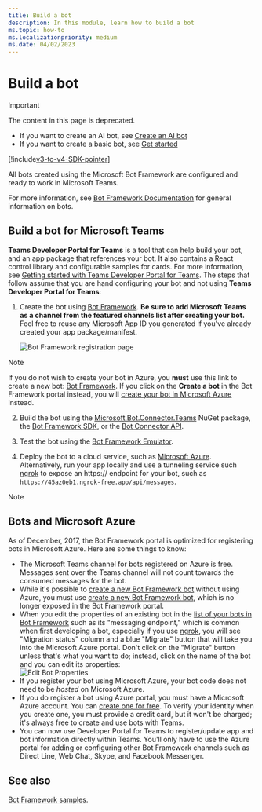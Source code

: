 ```yaml
---
title: Build a bot
description: In this module, learn how to build a bot
ms.topic: how-to
ms.localizationpriority: medium
ms.date: 04/02/2023
---
```


# Build a bot

> [!IMPORTANT]
> The content in this page is deprecated.
>
> * If you want to create an AI bot, see  [Create an AI bot](~/bots/how-to/teams-conversational-ai/teams-conversation-ai-overview.md)
> * If you want to create a basic bot, see [Get started](~/get-started/get-started-overview.md)

[!include[v3-to-v4-SDK-pointer](~/includes/v3-to-v4-pointer-bots.md)]

All bots created using the Microsoft Bot Framework are configured and ready to work in Microsoft Teams.

For more information, see [Bot Framework Documentation](/azure/bot-service/?view=azure-bot-service-3.0&preserve-view=true) for general information on bots.

## Build a bot for Microsoft Teams

**Teams Developer Portal for Teams** is a tool that can help build your bot, and an app package that references your bot. It also contains a React control library and configurable samples for cards. For more information, see [Getting started with Teams Developer Portal for Teams](~/concepts/build-and-test/teams-developer-portal.md). The steps that follow assume that you are hand configuring your bot and not using **Teams Developer Portal for Teams**:

1. Create the bot using [Bot Framework](https://dev.botframework.com/bots/new). **Be sure to add Microsoft Teams as a channel from the featured channels list after creating your bot.** Feel free to reuse any Microsoft App ID you generated if you've already created your app package/manifest.

   ![Bot Framework registration page](~/assets/images/bots/bfregister.png)

> [!NOTE]
> If you do not wish to create your bot in Azure, you **must** use this link to create a new bot: [Bot Framework](https://dev.botframework.com/bots/new). If you click on the **Create a bot** in the Bot Framework portal instead, you will [create your bot in Microsoft Azure](#bots-and-microsoft-azure) instead.

2. Build the bot using the [Microsoft.Bot.Connector.Teams](https://www.nuget.org/packages/Microsoft.Bot.Connector.Teams) NuGet package, the  [Bot Framework SDK](https://github.com/microsoft/botframework-sdk), or the [Bot Connector API](/bot-framework/rest-api/bot-framework-rest-connector-api-reference).

3. Test the bot using the [Bot Framework Emulator](/bot-framework/debug-bots-emulator).

4. Deploy the bot to a cloud service, such as [Microsoft Azure](https://azure.microsoft.com/). Alternatively, run your app locally and use a tunneling service such [ngrok](https://ngrok.com) to expose an https:// endpoint for your bot, such as `https://45az0eb1.ngrok-free.app/api/messages`.

> [!NOTE]
>
> ## Bots and Microsoft Azure
>
> As of December, 2017, the Bot Framework portal is optimized for registering bots in Microsoft Azure. Here are some things to know:
>
> * The Microsoft Teams channel for bots registered on Azure is free. Messages sent over the Teams channel will not count towards the consumed messages for the bot.
> * While it's possible to [create a new Bot Framework bot](https://dev.botframework.com/bots/new) without using Azure, you must use [create a new Bot Framework bot](https://dev.botframework.com/bots/new), which is no longer exposed in the Bot Framework portal.
> * When you edit the properties of an existing bot in the [list of your bots in Bot Framework](https://dev.botframework.com/bots) such as its "messaging endpoint," which is common when first developing a bot, especially if you use [ngrok](https://ngrok.com), you will see "Migration status" column and a blue "Migrate" button that will take you into the Microsoft Azure portal. Don't click on the "Migrate" button unless that's what you want to do; instead, click on the name of the bot and you can edit its properties:</br>
   ![Edit Bot Properties](~/assets/images/bots/bf-migrate-bot-to-azure.png)
> * If you register your bot using Microsoft Azure, your bot code does not need to be *hosted* on Microsoft Azure.
> * If you do register a bot using Azure portal, you must have a Microsoft Azure account. You can [create one for free](https://azure.microsoft.com/free/). To verify your identity when you create one, you must provide a credit card, but it won't be charged; it's always free to create and use bots with Teams.
> * You can now use Developer Portal for Teams to register/update app and bot information directly within Teams. You'll only have to use the Azure portal for adding or configuring other Bot Framework channels such as Direct Line, Web Chat, Skype, and Facebook Messenger.

## See also

[Bot Framework samples](https://github.com/OfficeDev/Microsoft-Teams-Samples/blob/main/README.md).
